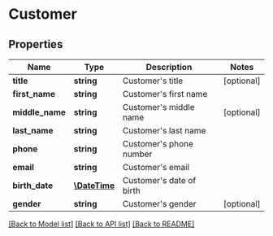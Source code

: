 # Customer

## Properties
Name | Type | Description | Notes
------------ | ------------- | ------------- | -------------
**title** | **string** | Customer&#39;s title | [optional] 
**first_name** | **string** | Customer&#39;s first name | 
**middle_name** | **string** | Customer&#39;s middle name | [optional] 
**last_name** | **string** | Customer&#39;s last name | 
**phone** | **string** | Customer&#39;s phone number | 
**email** | **string** | Customer&#39;s email | 
**birth_date** | [**\DateTime**](Date.md) | Customer&#39;s date of birth | 
**gender** | **string** | Customer&#39;s gender | [optional] 

[[Back to Model list]](../README.md#documentation-for-models) [[Back to API list]](../README.md#documentation-for-api-endpoints) [[Back to README]](../README.md)


